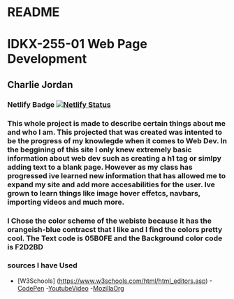 # README
# IDKX-255-01 Web Page Development
## Charlie Jordan
### Netlify Badge [![Netlify Status](https://api.netlify.com/api/v1/badges/81cf2212-8680-4d72-9089-021f45b2e8f9/deploy-status)](https://app.netlify.com/sites/about-me-charliejordan42/deploys)
### This whole project is made to describe certain things about me and who I am. This projected that was created was intented to be the progress of my knowlegde when it comes to Web Dev. In the beggining of this site I only knew extremely basic information about web dev such as creating a h1 tag or simlpy adding text to a blank page. However as my class has progressed ive learned new information that has allowed me to expand my site and add more accesabilities for the user. Ive grown to learn things like image hover effetcs, navbars, importing videos and much more. 

### I Chose the color scheme of the webiste  because it has the orangeish-blue contracst that I like and I find the colors pretty cool. The Text code is 05B0FE and the Background color code is F2D2BD
### sources I have Used
- [W3Schools] (https://www.w3schools.com/html/html_editors.asp)
-[CodePen](https://codepen.io/psynoxious/pen/JKwOLr)
-[YoutubeVideo](https://www.youtube.com/watch?v=cfEuGlUlJj4&t=9s)
-[MozillaOrg](https://developer.mozilla.org/en-US/docs/Learn/Forms/Your_first_form)

